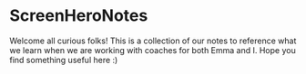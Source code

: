 # ScreenHeroNotes
Welcome all curious folks! 
This is a collection of our notes to reference what we learn when we are working with coaches for both Emma and I.
Hope you find something useful here :)
